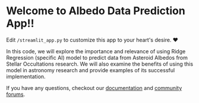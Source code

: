 # Welcome to Albedo Data Prediction App!!

Edit `/streamlit_app.py` to customize this app to your heart's desire. :heart:

In this code, we will explore the importance and relevance of using Ridge Regression (specific AI) model to predict data from Asteroid Albedos from Stellar Occultations research. We will also examine the benefits of using this model in astronomy research and provide examples of its successful implementation.

If you have any questions, checkout our [documentation](https://docs.streamlit.io) and [community
forums](https://discuss.streamlit.io).
